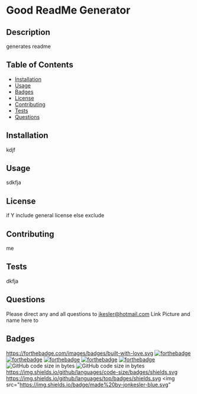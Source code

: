 
# Good ReadMe Generator


## Description 
    
generates readme
    
    
## Table of Contents
    
* [Installation](#installation)
* [Usage](#usage)
* [Badges](#badges)
* [License](#license)
* [Contributing](#contributing)
* [Tests](#tests)
* [Questions](#questions)
    
    
## Installation
    
kdjf
    
    
## Usage 
    
sdkfja


## License

if Y include general license else exclude


## Contributing
    
me
    
    
## Tests

dkfja
    

## Questions

Please direct any and all questions to jkesler@hotmail.com
Link Picture and name here to

## Badges
    
https://forthebadge.com/images/badges/built-with-love.svg
[![forthebadge](https://forthebadge.com/images/badges/built-with-love.svg)](https://forthebadge.com)
[![forthebadge](https://forthebadge.com/images/badges/check-it-out.svg)](https://forthebadge.com)
[![forthebadge](https://forthebadge.com/images/badges/fo-real.svg)](https://forthebadge.com)
[![forthebadge](https://forthebadge.com/images/badges/made-with-javascript.svg)](https://forthebadge.com)
[![forthebadge](https://forthebadge.com/images/badges/uses-badges.svg)](https://forthebadge.com)
![GitHub code size in bytes](https://img.shields.io/github/languages/code-size/jonkesler/goodREADMEgenerator?style=for-the-badge)
![GitHub code size in bytes](https://img.shields.io/github/languages/code-size/jonkesler/goodREADMEgenerator?style=for-the-badge)
https://img.shields.io/github/languages/code-size/badges/shields.svg
https://img.shields.io/github/languages/top/badges/shields.svg
<img src="https://img.shields.io/badge/made%20by-jonkesler-blue.svg"

